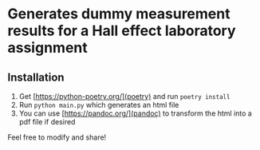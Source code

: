 # Generates dummy measurement results for a Hall effect laboratory assignment

## Installation
1. Get [https://python-poetry.org/](poetry) and run `poetry install`
2. Run `python main.py` which generates an html file
3. You can use [https://pandoc.org/](pandoc) to transform the html into a pdf file if desired

Feel free to modify and share!
